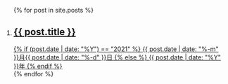 <ol class="showcase">
  {% for post in site.posts %}
    <li>
      <a class="card" href="{{ post.url }}">
        <h2 class="card__title">{{ post.title }}</h2>
        {% if (post.date | date: "%Y") == "2021" %}
          <time class="card__date" datetime="{{ post.date }}">{{ post.date | date: "%-m" }}月{{ post.date | date: "%-d" }}日</time>
        {% else %}
          <time class="card__date" datetime="{{ post.date }}">{{ post.date | date: "%Y" }}年</time>
        {% endif %}
      </a>
    </li>
  {% endfor %}
</ol>
